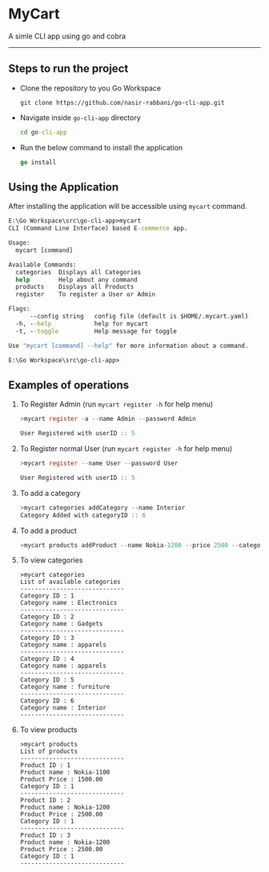 # MyCart

A simle CLI app using go and cobra

---

## Steps to run the project

- Clone the repository to you Go Workspace

  ```
  git clone https://github.com/nasir-rabbani/go-cli-app.git
  ```

- Navigate inside `go-cli-app` directory
  ```cmd
  cd go-cli-app
  ```
- Run the below command to install the application
  ```go
  go install
  ```

## Using the Application

After installing the application will be accessible using `mycart` command.

```cmd
E:\Go Workspace\src\go-cli-app>mycart
CLI (Command Line Interface) based E-commerce app.

Usage:
  mycart [command]

Available Commands:
  categories  Displays all Categories
  help        Help about any command
  products    Displays all Products
  register    To register a User or Admin

Flags:
      --config string   config file (default is $HOME/.mycart.yaml)
  -h, --help            help for mycart
  -t, --toggle          Help message for toggle

Use "mycart [command] --help" for more information about a command.

E:\Go Workspace\src\go-cli-app>
```

## Examples of operations

1. To Register Admin (run `mycart register -h` for help menu)

   ```c
   >mycart register -a --name Admin --password Admin

   User Registered with userID :: 5
   ```

1. To Register normal User (run `mycart register -h` for help menu)

   ```c
   >mycart register --name User --password User

   User Registered with userID :: 5
   ```

1. To add a category

   ```c
   >mycart categories addCategory --name Interior
   Category Added with categoryID :: 6
   ```

1. To add a product

   ```c
   >mycart products addProduct --name Nokia-1200 --price 2500 --categoryID 1
   ```

1. To view categories

   ```
   >mycart categories
   List of available categories
   -----------------------------
   Category ID : 1
   Category name : Electronics
   -----------------------------
   Category ID : 2
   Category name : Gadgets
   -----------------------------
   Category ID : 3
   Category name : apparels
   -----------------------------
   Category ID : 4
   Category name : apparels
   -----------------------------
   Category ID : 5
   Category name : furniture
   -----------------------------
   Category ID : 6
   Category name : Interior
   -----------------------------
   ```

1. To view products

   ```
   >mycart products
   List of products
   -----------------------------
   Product ID : 1
   Product name : Nokia-1100
   Product Price : 1500.00
   Category ID : 1
   -----------------------------
   Product ID : 2
   Product name : Nokia-1200
   Product Price : 2500.00
   Category ID : 1
   -----------------------------
   Product ID : 3
   Product name : Nokia-1200
   Product Price : 2500.00
   Category ID : 1
   -----------------------------

   ```
